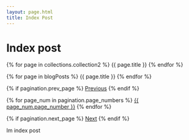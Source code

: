 ```yaml
---
layout: page.html
title: Index Post
---
```


# Index post

{% for page in collections.collection2 %}
    <span>{{ page.title }}</span>
{% endfor %}

{% for page in blogPosts %}
    <span>{{ page.title }}</span>
{% endfor %}


{% if pagination.prev_page %}
  <a href="{{ pagination.prev_page }}">Previous</a>
{% endif %}

{% for page_num in pagination.page_numbers %}
  <a href="{{ page_num.url }}">{{ page_num.page_number }}</a>
{% endfor %}

{% if pagination.next_page %}
  <a href="{{ pagination.next_page }}">Next</a>
{% endif %}





Im index post